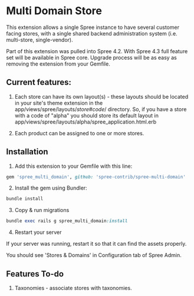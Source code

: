 Multi Domain Store
==================

This extension allows a single Spree instance to have several customer facing stores, with a single shared backend administration system (i.e. multi-store, single-vendor).

Part of this extension was pulled into Spree 4.2. With Spree 4.3 full feature set will be available in Spree core. Upgrade process will be as easy as removing the extension from your Gemfile.

Current features:
------------------

1. Each store can have its own layout(s) - these layouts should be located in your site's theme extension in the app/views/spree/layouts/_store#code_/ directory. So, if you have a store with
a code of "alpha" you should store its default layout in app/views/spree/layouts/alpha/spree_application.html.erb

2. Each product can be assigned to one or more stores.

## Installation

1. Add this extension to your Gemfile with this line:

  ```ruby
  gem 'spree_multi_domain', github: 'spree-contrib/spree-multi-domain'
  ```

2. Install the gem using Bundler:
  ```ruby
  bundle install
  ```

3. Copy & run migrations
  ```ruby
  bundle exec rails g spree_multi_domain:install
  ```

4. Restart your server

  If your server was running, restart it so that it can find the assets properly.

You should see 'Stores & Domains' in Configuration tab of Spree Admin.

Features To-do
--------------

1. Taxonomies - associate stores with taxonomies.

